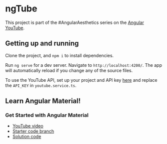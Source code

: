 # ngTube

This project is part of the #AngularAesthetics series on the [Angular YouTube](https://youtube.com/angular).

## Getting up and running

Clone the project, and `npm i` to install dependencies.

Run `ng serve` for a dev server. Navigate to `http://localhost:4200/`. The app will automatically reload if you change any of the source files.

To use the YouTube API, set up your project and API key [here](https://developers.google.com/youtube/v3/getting-started) and replace the `API_KEY` in `youtube.service.ts`. 

## Learn Angular Material!

### Get Started with Angular Material
- [YouTube video](https://www.youtube.com/watch?v=7Esey-sNRlU)
- [Starter code branch](https://github.com/twerske/ng-tube/tree/get-started-with-material)
- [Solution code](https://github.com/twerske/ng-tube/tree/get-started-with-material-solution)

<!-- ### 3 Ways to Refactor your Angular UI
- [YouTube video]()
- [Starter code branch](https://github.com/twerske/ng-tube/tree/best-practices)
- [Solution code](https://github.com/twerske/ng-tube/tree/best-practices-solution)
  - [Add a navigation with component schematics]()
  - [Define small, single purpose, reusable components]()
  - [Modularize your ngModules]() -->
